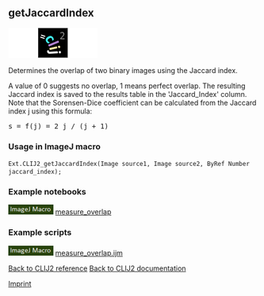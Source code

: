 ## getJaccardIndex
<img src="images/mini_empty_logo.png"/><img src="images/mini_clij2_logo.png"/><img src="images/mini_empty_logo.png"/>

Determines the overlap of two binary images using the Jaccard index. 

A value of 0 suggests no overlap, 1 means perfect overlap.
The resulting Jaccard index is saved to the results table in the 'Jaccard_Index' column.
Note that the Sorensen-Dice coefficient can be calculated from the Jaccard index j using this formula:
<pre>s = f(j) = 2 j / (j + 1)</pre>

### Usage in ImageJ macro
```
Ext.CLIJ2_getJaccardIndex(Image source1, Image source2, ByRef Number jaccard_index);
```




### Example notebooks
<a href="https://github.com/clij/clij2-docs/md/measure_overlap"><img src="images/language_macro.png" height="20"/></a> [measure_overlap](https://github.com/clij/clij2-docs/md/measure_overlap)  




### Example scripts
<a href="https://github.com/clij/clij2-docs/blob/master/src/main/macro/measure_overlap.ijm"><img src="images/language_macro.png" height="20"/></a> [measure_overlap.ijm](https://github.com/clij/clij2-docs/blob/master/src/main/macro/measure_overlap.ijm)  


[Back to CLIJ2 reference](https://clij.github.io/clij2-docs/reference)
[Back to CLIJ2 documentation](https://clij.github.io/clij2-docs)

[Imprint](https://clij.github.io/imprint)
